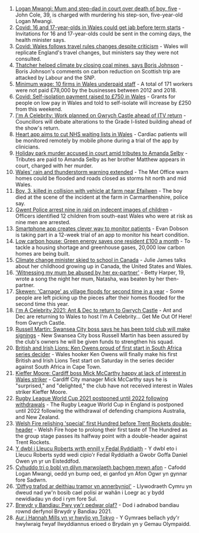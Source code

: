 1. [Logan Mwangi: Mum and step-dad in court over death of boy, five](https://www.bbc.co.uk/news/uk-wales-58053074) - John Cole, 39, is charged with murdering his step-son, five-year-old Logan Mwangi.
2. [Covid: 16 and 17-year-olds in Wales could get jab before term starts](https://www.bbc.co.uk/news/uk-wales-58106571) - Invitations for 16 and 17-year-olds could be sent in the coming days, the health minister says.
3. [Covid: Wales follows travel rules changes despite criticism](https://www.bbc.co.uk/news/uk-wales-politics-58101108) - Wales will replicate England's travel changes, but ministers say they were not consulted.
4. [Thatcher helped climate by closing coal mines, says Boris Johnson](https://www.bbc.co.uk/news/uk-politics-58107009) - Boris Johnson's comments on carbon reduction on Scottish trip are attacked by Labour and the SNP.
5. [Minimum wage: 10 firms in Wales underpaid staff](https://www.bbc.co.uk/news/uk-wales-58094098) - A total of 171 workers were not paid £78,000 by the businesses between 2012 and 2018.
6. [Covid: Self-isolation payment raised to £750 in Wales](https://www.bbc.co.uk/news/uk-wales-politics-58093465) - Grants for people on low pay in Wales and told to self-isolate will increase by £250 from this weekend.
7. [I'm A Celebrity: Work planned on Gwrych Castle ahead of ITV return](https://www.bbc.co.uk/news/uk-wales-58106564) - Councillors will debate alterations to the Grade I-listed building ahead of the show's return.
8. [Heart app aims to cut NHS waiting lists in Wales](https://www.bbc.co.uk/news/uk-wales-58094104) - Cardiac patients will be monitored remotely by mobile phone during a trial of the app by clinicians.
9. [Holiday park murder accused in court amid tributes to Amanda Selby](https://www.bbc.co.uk/news/uk-wales-58083395) - Tributes are paid to Amanda Selby as her brother Matthew appears in court, charged with her murder.
10. [Wales' rain and thunderstorm warning extended](https://www.bbc.co.uk/news/uk-wales-58087494) - The Met Office warn homes could be flooded and roads closed as storms hit north and mid Wales.
11. [Boy, 3, killed in collision with vehicle at farm near Efailwen](https://www.bbc.co.uk/news/uk-wales-58089814) - The boy died at the scene of the incident at the farm in Carmarthenshire, police say.
12. [Gwent Police arrest nine in raid on indecent images of children](https://www.bbc.co.uk/news/uk-wales-58089062) - Officers identified 12 children from south-east Wales who were at risk as nine men are arrested.
13. [Smartphone app creates clever way to monitor patients](https://www.bbc.co.uk/news/uk-wales-58091637) - Evan Dobson is taking part in a 12-week trial of an app to monitor his heart condition.
14. [Low carbon house: Green energy saves one resident £100 a month](https://www.bbc.co.uk/news/uk-wales-58089068) - To tackle a housing shortage and greenhouse gases, 20,000 low carbon homes are being built.
15. [Climate change minister skied to school in Canada](https://www.bbc.co.uk/news/uk-wales-58083390) - Julie James talks about her childhood growing up in Canada, the United States and Wales.
16. ['Witnessing my mum be abused by her ex-partner'](https://www.bbc.co.uk/news/uk-58063101) - Betty Harper, 19, wrote a song the night her mum, Natasha, was beaten by her then-partner.
17. [Skewen: 'Carnage' as village floods for second time in a year](https://www.bbc.co.uk/news/uk-wales-58080833) - Some people are left picking up the pieces after their homes flooded for the second time this year.
18. [I'm A Celebrity 2021: Ant & Dec to return to Gwrych Castle](https://www.bbc.co.uk/news/uk-wales-58071771) - Ant and Dec are returning to Wales to host I'm A Celebrity... Get Me Out Of Here! from Gwrych Castle.
19. [Russell Martin: Swansea City boss says he has been told club will make signings](https://www.bbc.co.uk/sport/football/58107250) - New Swansea City boss Russell Martin has been assured by the club's owners he will be given funds to strengthen his squad.
20. [British and Irish Lions: Ken Owens proud of first start in South Africa series decider](https://www.bbc.co.uk/sport/rugby-union/58099716) - Wales hooker Ken Owens will finally make his first British and Irish Lions Test start on Saturday in the series decider against South Africa in Cape Town.
21. [Kieffer Moore: Cardiff boss Mick McCarthy happy at lack of interest in Wales striker](https://www.bbc.co.uk/sport/football/58105482) - Cardiff City manager Mick McCarthy says he is "surprised," and "delighted," the club have not received interest in Wales striker Kieffer Moore.
22. [Rugby League World Cup 2021 postponed until 2022 following withdrawals](https://www.bbc.co.uk/sport/rugby-league/57630566) - The Rugby League World Cup in England is postponed until 2022 following the withdrawal of defending champions Australia, and New Zealand.
23. [Welsh Fire relishing 'special' first Hundred before Trent Rockets double-header](https://www.bbc.co.uk/sport/cricket/58103673) - Welsh Fire hope to prolong their first taste of The Hundred as the group stage passes its halfway point with a double-header against Trent Rockets.
24. [Y dwbl i Lleucu Roberts wrth ennill y Fedal Ryddiaith](https://www.bbc.co.uk/newyddion/58103613) - Y dwbl eto i Lleucu Roberts sydd wedi cipio'r Fedal Ryddiaith a Gwobr Goffa Daniel Owen yn yr un Eisteddfod.
25. [Cyhuddo tri o bobl yn dilyn marwolaeth bachgen mewn afon](https://www.bbc.co.uk/newyddion/58097596) - Cafodd Logan Mwangi, oedd yn bump oed, ei ganfod yn Afon Ogwr yn gynnar fore Sadwrn.
26. ['Diffyg trafod ar deithiau tramor yn annerbyniol'](https://www.bbc.co.uk/newyddion/58105426) - Llywodraeth Cymru yn dweud nad yw'n bosib cael polisi ar wahân i Loegr ac y bydd newidiadau yn dod i rym fore Sul.
27. [Brwydr y Bandiau: Pwy yw'r pedwar olaf?](https://www.bbc.co.uk/newyddion/58079521) - Dod i adnabod bandiau rownd derfynol Brwydr y Bandiau 2021.
28. [Aur i Hannah Mills yn yr hwylio yn Tokyo](https://www.bbc.co.uk/newyddion/58084682) - Y Gymraes bellach ydy'r hwylwraig fwyaf llwyddiannus erioed o Brydain yn y Gemau Olympaidd.
